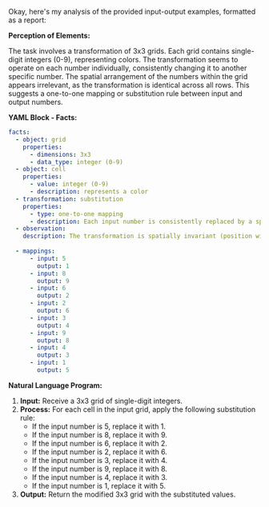 Okay, here's my analysis of the provided input-output examples, formatted as a report:

**Perception of Elements:**

The task involves a transformation of 3x3 grids. Each grid contains single-digit integers (0-9), representing colors. The transformation seems to operate on each number individually, consistently changing it to another specific number. The spatial arrangement of the numbers within the grid appears irrelevant, as the transformation is identical across all rows. This suggests a one-to-one mapping or substitution rule between input and output numbers.

**YAML Block - Facts:**


```yaml
facts:
  - object: grid
    properties:
      - dimensions: 3x3
      - data_type: integer (0-9)
  - object: cell
    properties:
      - value: integer (0-9)
      - description: represents a color
  - transformation: substitution
    properties:
      - type: one-to-one mapping
      - description: Each input number is consistently replaced by a specific output number.
  - observation:
    description: The transformation is spatially invariant (position within the grid doesn't matter).
    
  - mappings:
      - input: 5
        output: 1
      - input: 8
        output: 9
      - input: 6
        output: 2
      - input: 2
        output: 6
      - input: 3
        output: 4
      - input: 9
        output: 8
      - input: 4
        output: 3
      - input: 1
        output: 5
```


**Natural Language Program:**

1.  **Input:** Receive a 3x3 grid of single-digit integers.
2.  **Process:** For each cell in the input grid, apply the following substitution rule:
    *   If the input number is 5, replace it with 1.
    *   If the input number is 8, replace it with 9.
    *   If the input number is 6, replace it with 2.
    *   If the input number is 2, replace it with 6.
    *   If the input number is 3, replace it with 4.
    *   If the input number is 9, replace it with 8.
    *   If the input number is 4, replace it with 3.
    *   If the input number is 1, replace it with 5.
3.  **Output:** Return the modified 3x3 grid with the substituted values.
